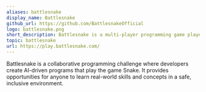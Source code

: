 ```yaml
---
aliases: battlesnake
display_name: Battlesnake
github_url: https://github.com/BattlesnakeOfficial
logo: battlesnake.png
short_description: Battlesnake is a multi-player programming game played by developers all over the world.
topic: battlesnake
url: https://play.battlesnake.com/
---
```

Battlesnake is a collaborative programming challenge where developers create AI-driven programs that play the game Snake.  It provides opportunities for anyone to learn real-world skills and concepts in a safe, inclusive environment.